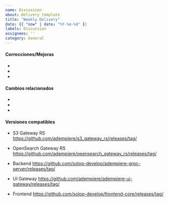 ```yaml
---
name: Discussion
about: Delivery template
title: "Weekly Delivery"
date: {{ "now" | date: "%Y-%m-%d" }}
labels: Discussion
assignees: ''
category: General
---
```

<!--
    Note: In order to better solve your problem, please refer to the template to provide complete information, accurately describe the problem, and the incomplete information issue will be closed.
-->

#### Correcciones/Mejoras
*
*
*

#### Cambios relacionados
*
*
*

#### Versiones compatibles
* S3 Gateway RS
https://github.com/adempiere/s3_gateway_rs/releases/tag/

* OpenSearch Gateway RS
https://github.com/adempiere/opensearch_gateway_rs/releases/tag/

* Backend
https://github.com/solop-develop/adempiere-grpc-server/releases/tag/

* UI Gateway
https://github.com/adempiere/adempiere-ui-gateway/releases/tag/

* Frontend
https://github.com/solop-develop/frontend-core/releases/tag/